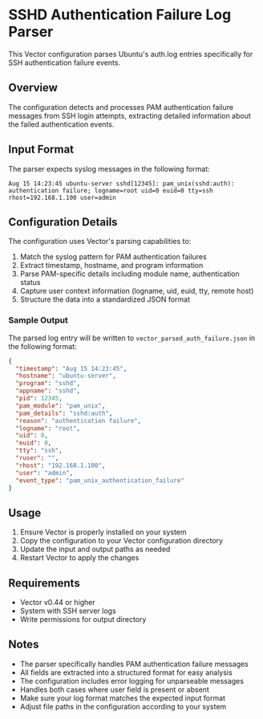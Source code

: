 # SSHD Authentication Failure Log Parser

This Vector configuration parses Ubuntu's auth.log entries specifically for SSH authentication failure events.

## Overview

The configuration detects and processes PAM authentication failure messages from SSH login attempts, extracting detailed information about the failed authentication events.

## Input Format

The parser expects syslog messages in the following format:

```
Aug 15 14:23:45 ubuntu-server sshd[12345]: pam_unix(sshd:auth): authentication failure; logname=root uid=0 euid=0 tty=ssh rhost=192.168.1.100 user=admin
```

## Configuration Details

The configuration uses Vector's parsing capabilities to:
1. Match the syslog pattern for PAM authentication failures
2. Extract timestamp, hostname, and program information
3. Parse PAM-specific details including module name, authentication status
4. Capture user context information (logname, uid, euid, tty, remote host)
5. Structure the data into a standardized JSON format

### Sample Output

The parsed log entry will be written to `vector_parsed_auth_failure.json` in the following format:

```json
{
  "timestamp": "Aug 15 14:23:45",
  "hostname": "ubuntu-server",
  "program": "sshd",
  "appname": "sshd",
  "pid": 12345,
  "pam_module": "pam_unix",
  "pam_details": "sshd:auth",
  "reason": "authentication failure",
  "logname": "root",
  "uid": 0,
  "euid": 0,
  "tty": "ssh",
  "ruser": "",
  "rhost": "192.168.1.100",
  "user": "admin",
  "event_type": "pam_unix_authentication_failure"
}
```

## Usage

1. Ensure Vector is properly installed on your system
2. Copy the configuration to your Vector configuration directory
3. Update the input and output paths as needed
4. Restart Vector to apply the changes

## Requirements

- Vector v0.44 or higher
- System with SSH server logs
- Write permissions for output directory

## Notes

- The parser specifically handles PAM authentication failure messages
- All fields are extracted into a structured format for easy analysis
- The configuration includes error logging for unparseable messages
- Handles both cases where user field is present or absent
- Make sure your log format matches the expected input format
- Adjust file paths in the configuration according to your system

